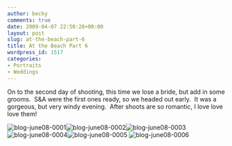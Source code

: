 ```yaml
---
author: becky
comments: true
date: 2009-04-07 22:50:28+00:00
layout: post
slug: at-the-beach-part-6
title: At the Beach Part 6
wordpress_id: 1517
categories:
- Portraits
- Weddings
---
```


On to the second day of shooting, this time we lose a bride, but add in some grooms.  S&A were the first ones ready, so we headed out early.  It was a gorgeous, but very windy evening.  After shoots are so romantic, I love love love them!




![blog-june08-0001](http://beta.beckyjenson.com/wp-content/uploads/2009/04/blog-june08-0001.jpg)![blog-june08-0002](http://beta.beckyjenson.com/wp-content/uploads/2009/04/blog-june08-0002.jpg)![blog-june08-0003](http://beta.beckyjenson.com/wp-content/uploads/2009/04/blog-june08-0003.jpg)![blog-june08-0004](http://beta.beckyjenson.com/wp-content/uploads/2009/04/blog-june08-0004.jpg)![blog-june08-0005](http://beta.beckyjenson.com/wp-content/uploads/2009/04/blog-june08-0005.jpg) ![blog-june08-0006](http://beta.beckyjenson.com/wp-content/uploads/2009/04/blog-june08-0006.jpg)
